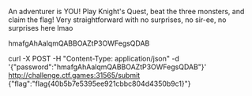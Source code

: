An adventurer is YOU! Play Knight's Quest, beat the three monsters, and claim the flag! Very straightforward with no surprises, no sir-ee, no surprises here lmao


hmafgAhAalqmQABBOAZtP3OWFegsQDAB

curl -X POST -H "Content-Type: application/json" -d '{"password":"hmafgAhAalqmQABBOAZtP3OWFegsQDAB"}' http://challenge.ctf.games:31565/submit
{"flag":"flag{40b5b7e5395ee921cbbc804d4350b9c1}"}